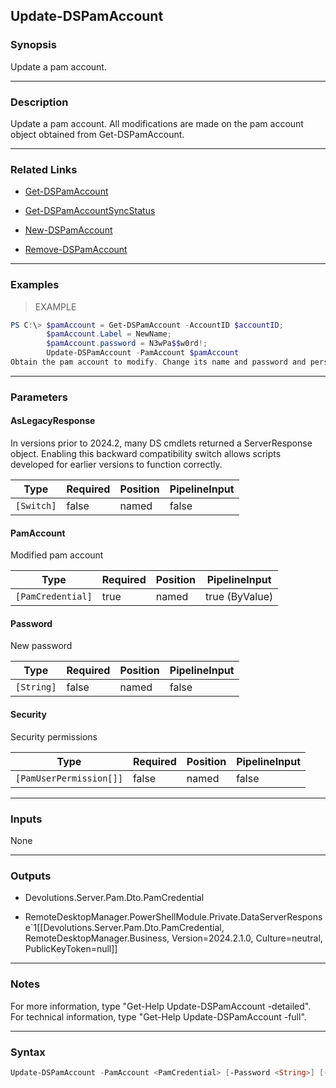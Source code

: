 Update-DSPamAccount
-------------------

### Synopsis
Update a pam account.

---

### Description

Update a pam account. All modifications are made on the pam account object obtained from Get-DSPamAccount.

---

### Related Links
* [Get-DSPamAccount](Get-DSPamAccount)

* [Get-DSPamAccountSyncStatus](Get-DSPamAccountSyncStatus)

* [New-DSPamAccount](New-DSPamAccount)

* [Remove-DSPamAccount](Remove-DSPamAccount)

---

### Examples
> EXAMPLE

```PowerShell
PS C:\> $pamAccount = Get-DSPamAccount -AccountID $accountID;
        $pamAccount.Label = NewName;
        $pamAccount.password = N3wPa$$w0rd!;
        Update-DSPamAccount -PamAccount $pamAccount
Obtain the pam account to modify. Change its name and password and persist the changes.
```

---

### Parameters
#### **AsLegacyResponse**
In versions prior to 2024.2, many DS cmdlets returned a ServerResponse object. Enabling this backward compatibility switch allows scripts developed for earlier versions to function correctly.

|Type      |Required|Position|PipelineInput|
|----------|--------|--------|-------------|
|`[Switch]`|false   |named   |false        |

#### **PamAccount**
Modified pam account

|Type             |Required|Position|PipelineInput |
|-----------------|--------|--------|--------------|
|`[PamCredential]`|true    |named   |true (ByValue)|

#### **Password**
New password

|Type      |Required|Position|PipelineInput|
|----------|--------|--------|-------------|
|`[String]`|false   |named   |false        |

#### **Security**
Security permissions

|Type                   |Required|Position|PipelineInput|
|-----------------------|--------|--------|-------------|
|`[PamUserPermission[]]`|false   |named   |false        |

---

### Inputs
None

---

### Outputs
* Devolutions.Server.Pam.Dto.PamCredential

* RemoteDesktopManager.PowerShellModule.Private.DataServerResponse`1[[Devolutions.Server.Pam.Dto.PamCredential, RemoteDesktopManager.Business, Version=2024.2.1.0, Culture=neutral, PublicKeyToken=null]]

---

### Notes
For more information, type "Get-Help Update-DSPamAccount -detailed". For technical information, type "Get-Help Update-DSPamAccount -full".

---

### Syntax
```PowerShell
Update-DSPamAccount -PamAccount <PamCredential> [-Password <String>] [-Security <PamUserPermission[]>] [-AsLegacyResponse] [<CommonParameters>]
```
